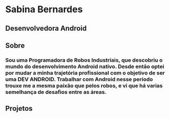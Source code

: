 # Sabina Bernardes
## Desenvolvedora Android 
## Sobre
### Sou uma Programadora de Robos Industriais, que descobriu o mundo do desenvolvimento Android nativo. Desde então optei por mudar a minha trajetória profissional com o objetivo de ser uma DEV ANDROID. Trabalhar com Android nesse período trouxe me a mesma paixão que pelos robos, e vi que há varias semelhança de desafios entre as áreas. 
## Projetos 

